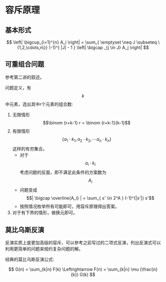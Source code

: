 # 容斥原理

##  基本形式

$$
\left| \bigcup_{i=1}^{n} A_i \right| = \sum_{ \emptyset \neq J \subseteq \{1,2,\cdots,n\}} (-1)^{ |J| - 1 } \left| \bigcap _{j \in J} A_j \right|
$$

## 可重组合问题

参考第二讲的叙述。

问题定义，有$$k$$中元素，选出其中$r$个元素的组合数:

1. 无限情形 $$\binom {r+k-1} r = \binom {r+k-1}{k-1}$$
2. 有限情形 $$\{a_1 \cdot k_1, a_2 \cdot k_2 , \cdots a_n \cdot k_n\}$$这样的有穷集合。
   - 对于$$a_i \cdot k_i$$ 考虑问题的反面，即不满足此条件的方案数为$$A_i$$
   - 问题变成 $$| \bigcap \overline{A_i}  | = \sum_{  s' \in 2^A } (-1)^{|s'|} s'$$ 
   - 按照情况枚举所有可能即可，用容斥原理得出答案。
3. 对于有下界的情形，做换元即可。

## 莫比乌斯反演

反演实质上是更加高级的容斥，可以参考之前写过的二项式反演，列出反演式可以利用更简单的问题来规约复杂问题的解。

经典的莫比乌斯反演公式:

$$
G(n) = \sum_{k|n} F(k) \Leftrightarrow F(n) = \sum_{k|n} \mu (\frac{n}{k}) G(k)
$$
